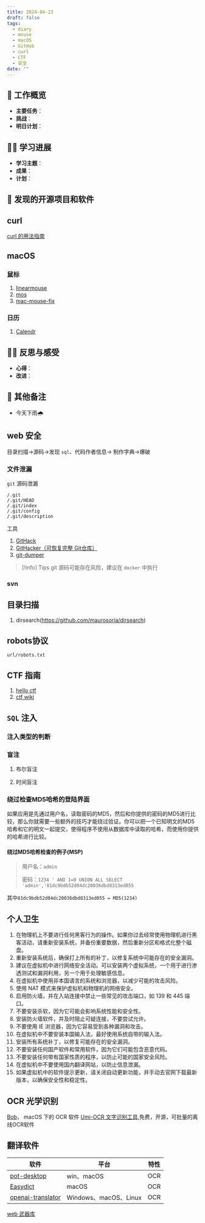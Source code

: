 ```yaml
---
title: 2024-04-23
draft: false
tags:
  - diary
  - mouse
  - macOS
  - GitHub
  - curl
  - CTF
  - 安全
date: ""
---
```

## 🏢 工作概览
- **主要任务**：
- **挑战**：
- **明日计划**：

## 👨‍💻 学习进展
- **学习主题**：
- **成果**：
- **计划**：

## 🧐 发现的开源项目和软件
## curl

[curl 的用法指南](https://www.ruanyifeng.com/blog/2019/09/curl-reference.html)

## macOS

### 鼠标

1. [linearmouse](https://github.com/linearmouse/linearmouse)
2. [mos](https://github.com/Caldis/Mos)
3. [mac-mouse-fix](https://github.com/noah-nuebling/mac-mouse-fix/)

### 日历

1. [Calendr](https://github.com/pakerwreah/Calendr)

## 🧘‍♂️ 反思与感受
- **心得**：
- **改进**：

## 📝 其他备注
- 今天下雨🌧

## web 安全

目录扫描->源码->发现 `sql`、代码作者信息-> 制作字典->爆破

### 文件泄漏

`git` 源码泄漏

```
/.git 
/.git/HEAD 
/.git/index 
/.git/config 
/.git/description
```

工具
1. [GitHack](https://github.com/lijiejie/GitHack)
2. [GitHacker（可恢复完整 Git仓库）](https://github.com/WangYihang/GitHacker)
3. [git-dumper](https://github.com/arthaud/git-dumper)

> [!info] Tips
> git 源码可能存在风险，建议在 `docker` 中执行
### svn

## 目录扫描

1. dirsearch(https://github.com/maurosoria/dirsearch)

## robots协议

`url/robots.txt`

## CTF 指南

1. [hello ctf](https://hello-ctf.com/)
2. [ctf wiki](https://ctf-wiki.org/)

## `SQL` 注入

### 注入类型的判断

### 盲注

1. 布尔盲注

2. 时间盲注
### 绕过检查MD5哈希的登陆界面

如果应用是先通过用户名，读取密码的MD5，然后和你提供的密码的MD5进行比较，那么你就需要一些额外的技巧才能绕过验证。你可以把一个已知明文的MD5哈希和它的明文一起提交，使得程序不使用从数据库中读取的哈希，而使用你提供的哈希进行比较。

#### 绕过MD5哈希检查的例子(MSP)

> 用户名：`admin`
> 
> 密码：`1234 ' AND 1=0 UNION ALL SELECT 'admin','81dc9bdb52d04dc20036dbd8313ed055`

其中`81dc9bdb52d04dc20036dbd8313ed055 = MD5(1234)`
## 个人卫生

1. 在物理机上不要进行任何黑客行为的操作。如果你过去经常使用物理机进行黑客活动，请重新安装系统，并备份重要数据，然后重新分区和格式化整个磁盘。
2. 重新安装系统后，确保打上所有的补丁，以修复系统中可能存在的安全漏洞。
3. 建议在虚拟机中进行网络安全活动。可以安装两个虚拟系统，一个用于进行渗透测试和漏洞利用，另一个用于处理敏感信息。
4. 在虚拟机中使用非本国语言的系统和浏览器，以减少可能的攻击风险。
5. 使用 NAT 模式来保护虚拟机和物理机的网络安全。
6. 启用防火墙，并在入站连接中禁止一些常见的攻击端口，如 139 和 445 端口。
7. 不要安装杀软，因为它可能会影响系统性能和安全性。
8. 安装防火墙软件，并及时阻止可疑连接，不要尝试允许。
9. 不要使用 IE 浏览器，因为它容易受到各种漏洞和攻击。
10. 在虚拟机中不要安装本国输入法，最好使用系统自带的输入法。
11. 安装所有系统补丁，以修复可能存在的安全漏洞。
12. 不要安装任何国产软件和常用软件，因为它们可能包含恶意代码。
13. 不要安装任何带有国家性质的程序，以防止可能的国家安全风险。
14. 在虚拟机中不要使用国内翻译网站，以防止信息泄漏。
15. 如果虚拟机中的软件提示更新，请关闭自动更新功能，并手动去官网下载最新版本，以确保安全性和稳定性。

## OCR 光学识别

[Bob](https://github.com/ripperhe/Bob)， macOS 下的 OCR 软件
[Umi-OCR 文字识别工具](https://github.com/hiroi-sora/Umi-OCR),免费，开源，可批量的离线OCR软件

## 翻译软件

| 软件                                                                          | 平台                  | 特性  |
| --------------------------------------------------------------------------- | ------------------- | --- |
| [pot-desktop](https://github.com/pot-app/pot-desktop)                       | win、macOS           | OCR |
| [Easydict](https://github.com/tisfeng/Easydict)                             | macOS               | OCR |
| [openai-translator](https://github.com/openai-translator/openai-translator) | Windows、macOS、Linux | OCR |

[web 武器库](https://wiki.timlzh.com/)

